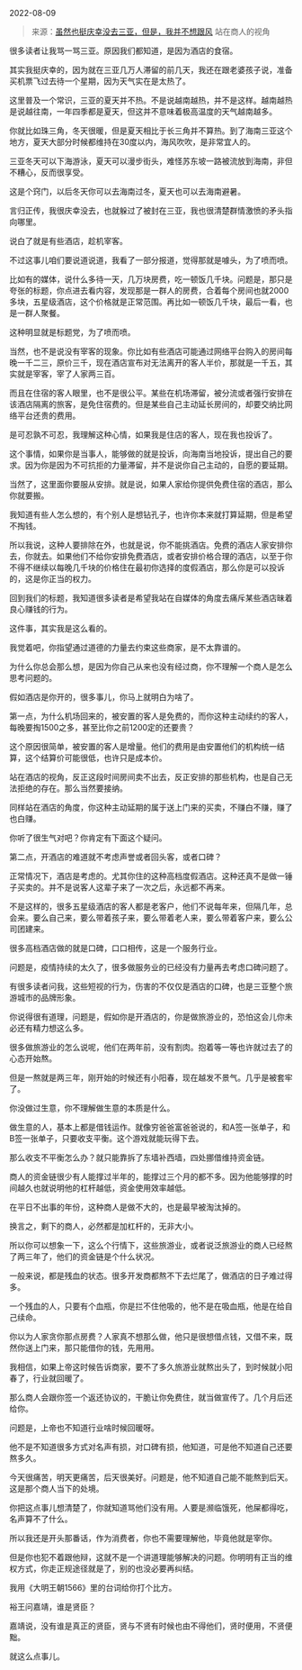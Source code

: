 2022-08-09

> 来源：[虽然也挺庆幸没去三亚，但是，我并不想跟风](http://mp.weixin.qq.com/s?__biz=MzU3NDc5Nzc0NQ==&mid=2247519625&idx=1&sn=84a90e610fc0cb39a3cae980037a3cdf&chksm=fd2e2f57ca59a6411fcbd0c8f0ac5e0d37f52a216543e06e1f36caa189cf37a7c70bca7b7c7c&scene=27#wechat_redirect)
> 站在商人的视角

很多读者让我骂一骂三亚。原因我们都知道，是因为酒店的食宿。  

  

其实我挺庆幸的，因为就在三亚几万人滞留的前几天，我还在跟老婆孩子说，准备买机票飞过去待一个星期，因为天气实在是太热了。  

  

这里普及一个常识，三亚的夏天并不热。不是说越南越热，并不是这样。越南越热是说越往南，一年四季都是夏天，但这并不意味着极高温度的天气越南越多。  

  

你就比如珠三角，冬天很暖，但是夏天相比于长三角并不算热。到了海南三亚这个地方，夏天大部分时候都维持在30度以内，海风吹吹，是非常宜人的。

  

三亚冬天可以下海游泳，夏天可以漫步街头，难怪苏东坡一路被流放到海南，非但不糟心，反而很享受。

  

这是个窍门，以后冬天你可以去海南过冬，夏天也可以去海南避暑。  

  

言归正传，我很庆幸没去，也就躲过了被封在三亚，我也很清楚群情激愤的矛头指向哪里。

  

说白了就是有些酒店，趁机宰客。

  

不过这事儿咱们要说道说道，我看了一部分报道，觉得那就是噱头，为了喷而喷。

  

比如有的媒体，说什么多待一天，几万块房费，吃一顿饭几千块。问题是，那只是夸张的标题，你点进去看内容，发现那是一群人的房费，合着每个房间也就2000多块，五星级酒店，这个价格就是正常范围。再比如一顿饭几千块，最后一看，也是一群人聚餐。

  

这种明显就是标题党，为了喷而喷。  

  

当然，也不是说没有宰客的现象。你比如有些酒店可能通过网络平台购入的房间每晚一千二三，原价三千，现在酒店宣布对无法离开的客人半价，那就是一千五，其实就是宰客，宰了人家两三百。

  

而且在住宿的客人眼里，也不是很公平。某些在机场滞留，被分流或者强行安排在该酒店隔离的旅客，是免住宿费的。但是某些自己主动延长房间的，却要交纳比网络平台还贵的费用。  

  

是可忍孰不可忍，我理解这种心情，如果我是住店的客人，现在我也投诉了。

  

这个事情，如果你是当事人，能够做的就是投诉，向海南当地投诉，提出自己的要求。因为你是因为不可抗拒的力量滞留，并不是说你自己主动的，自愿的要延期。

  

当然了，这里面你要服从安排。就是说，如果人家给你提供免费住宿的酒店，那么你就要搬。

  

我知道有些人怎么想的，有个别人是想钻孔子，也许你本来就打算延期，但是希望不掏钱。  

  

所以我说，这种人要排除在外，也就是说，你不能挑酒店。免费的酒店人家安排你去，你就去。如果他们不给你安排免费酒店，或者安排价格合理的酒店，以至于你不得不继续以每晚几千块的价格住在最初你选择的度假酒店，那么你是可以投诉的，这是你正当的权力。  

  

回到我们的标题，我知道很多读者是希望我站在自媒体的角度去痛斥某些酒店昧着良心赚钱的行为。  

  

这件事，其实我是这么看的。  

  

我觉着吧，你指望通过道德的力量去约束这些商家，是不太靠谱的。  

  

为什么你总会那么想，是因为你自己从来也没有经过商，你不理解一个商人是怎么思考问题的。  

  

假如酒店是你开的，很多事儿，你马上就明白为啥了。  

  

第一点，为什么机场回来的，被安置的客人是免费的，而你这种主动续约的客人，每晚要掏1500之多，甚至比你之前1200定的还要贵？

  

这个原因很简单，被安置的客人是增量。他们的费用是由安置他们的机构统一结算，这个结算价可能很低，也许只是成本价。  

  

站在酒店的视角，反正这段时间房间卖不出去，反正安排的那些机构，也是自己无法拒绝的存在。那么当然要接纳。  

  

同样站在酒店的角度，你这种主动延期的属于送上门来的买卖，不赚白不赚，赚了也白赚。  

  

你听了很生气对吧？你肯定有下面这个疑问。  

  

第二点，开酒店的难道就不考虑声誉或者回头客，或者口碑？

  

正常情况下，酒店是考虑的。尤其你住的这种高档度假酒店。这种还真不是做一锤子买卖的。并不是说客人这辈子来了一次之后，永远都不再来。  

  

不是这样的，很多五星级酒店的客人都是老客户，他们不说每年来，但隔几年，总会来。要么自己来，要么带着孩子来，要么带着老人来，要么带着客户来，要么公司团建来。  

  

很多高档酒店做的就是口碑，口口相传，这是一个服务行业。  

  

问题是，疫情持续的太久了，很多做服务业的已经没有力量再去考虑口碑问题了。  

  

有很多读者问我，这些短视的行为，伤害的不仅仅是酒店的口碑，也是三亚整个旅游城市的品牌形象。  

  

你说得很有道理，问题是，假如你是开酒店的，你是做旅游业的，恐怕这会儿你未必还有精力想这么多。

  

很多做旅游业的怎么说呢，他们在两年前，没有割肉。抱着等一等也许就过去了的心态开始熬。  

  

但是一熬就是两三年，刚开始的时候还有小阳春，现在越发不景气。几乎是被套牢了。

  

你没做过生意，你不理解做生意的本质是什么。  

  

做生意的人，基本上都是借钱运作。就像穷爸爸富爸爸说的，和A签一张单子，和B签一张单子，只要收支平衡。这个游戏就能玩得下去。

  

那么收支不平衡怎么办？就只能靠拆了东墙补西墙，四处挪借维持资金链。  

  

商人的资金链很少有人能撑过半年的，能撑过三个月的都不多。因为他能够撑的时间越久也就说明他的杠杆越低，资金使用效率越低。

  

在平日不出事的年份，这种商人是做不大的，也是最早被淘汰掉的。

  

换言之，剩下的商人，必然都是加杠杆的，无非大小。

  

所以你可以想象一下，这么个行情下，这些旅游业，或者说泛旅游业的商人已经熬了两三年了，他们的资金链是个什么状况。  

  

一般来说，都是残血的状态。很多开发商都熬不下去烂尾了，做酒店的日子难过得多。  

  

一个残血的人，只要有个血瓶，你是拦不住他吸的，他不是在吸血瓶，他是在给自己续命。  

  

你以为人家贪你那点房费？人家真不想那么做，他只是很想借点钱，又借不来，既然你送上门来，那只能借你的钱，先用用。  

  

我相信，如果上帝这时候告诉商家，要不了多久旅游业就熬出头了，到时候就小阳春了，行业就回暖了。  

  

那么商人会跟你签一个返还协议的，干脆让你免费住，就当做宣传了。几个月后还给你。

  

问题是，上帝也不知道行业啥时候回暖呀。

  

他不是不知道很多方式对名声有损，对口碑有损，他知道，可是他不知道自己还要熬多久。  

  

今天很痛苦，明天更痛苦，后天很美好。问题是，他不知道自己能不能熬到后天。这是那个商人当下的处境。  

  

你把这点事儿想清楚了，你就知道骂他们没有用。人要是濒临饿死，他屎都得吃，名声算不了什么。  

  

所以我还是开头那番话，作为消费者，你也不需要理解他，毕竟他就是宰你。  

  

但是你也犯不着跟他辩，这就不是一个讲道理能够解决的问题。你明明有正当的维权方式，你走正规途径就是了，别的也没必要再纠结。

  

我用《大明王朝1566》里的台词给你打个比方。  

  

裕王问嘉靖，谁是贤臣？  

  

嘉靖说，没有谁是真正的贤臣，贤与不贤有时候也由不得他们，贤时便用，不贤便黜。

  

就这么点事儿。


